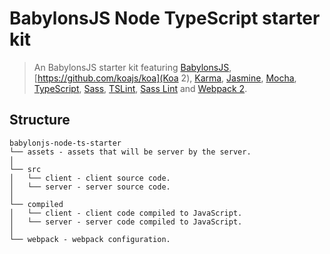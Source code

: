 # BabylonsJS Node TypeScript starter kit

> An BabylonsJS starter kit featuring [BabylonsJS](http://babylonjs.com), [https://github.com/koajs/koa](Koa 2), 
[Karma](https://karma-runner.github.io), [Jasmine](https://jasmine.github.io/), [Mocha](https://mochajs.org/), 
[TypeScript](https://www.typescriptlang.org/), [Sass](https://sass-lang.com/), 
[TSLint](https://palantir.github.io/tslint/), [Sass Lint](https://github.com/sasstools/sass-lint) 
and [Webpack 2](https://webpack.js.org/).

## Structure
```
babylonjs-node-ts-starter
└── assets - assets that will be server by the server.
│
└── src 
│   └── client - client source code.
│   └── server - server source code.
│   
└── compiled
│   └── client - client code compiled to JavaScript.
│   └── server - server code compiled to JavaScript.
│
└── webpack - webpack configuration.
```
